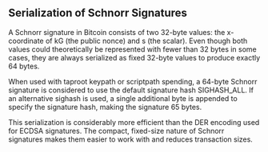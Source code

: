 ## Serialization of Schnorr Signatures

A Schnorr signature in Bitcoin consists of two 32-byte values: the x-coordinate of kG (the public nonce) and s (the scalar). Even though both values could theoretically be represented with fewer than 32 bytes in some cases, they are always serialized as fixed 32-byte values to produce exactly 64 bytes.

When used with taproot keypath or scriptpath spending, a 64-byte Schnorr signature is considered to use the default signature hash SIGHASH_ALL. If an alternative sighash is used, a single additional byte is appended to specify the signature hash, making the signature 65 bytes.

This serialization is considerably more efficient than the DER encoding used for ECDSA signatures. The compact, fixed-size nature of Schnorr signatures makes them easier to work with and reduces transaction sizes.